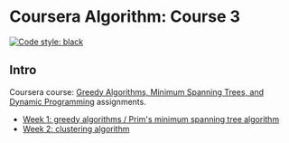 # Coursera Algorithm: Course 3

[![Code style: black](https://img.shields.io/badge/code%20style-black-000000.svg)](https://github.com/psf/black)

## Intro

Coursera course: [Greedy Algorithms, Minimum Spanning Trees, and Dynamic Programming](https://www.coursera.org/learn/algorithms-greedy/home/welcome) assignments.

- [Week 1: greedy algorithms / Prim's minimum spanning tree algorithm](./week1)
- [Week 2: clustering algorithm](./week2)
